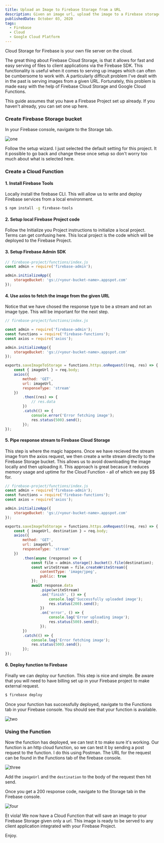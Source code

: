 ```yaml
---
title: Upload an Image to Firebase Storage from a URL
description: Given an image url, upload the image to a Firebase storage bucket using Google Cloud Functions
publishedDate: October 03, 2020
tags:
  - Firebase
  - Cloud
  - Google Cloud Platform
---
```


Cloud Storage for Firebase is your own file server on the cloud.

The great thing about Firebase Cloud Storage, is that it allows for fast and easy serving of files to client applications via the Firebase SDK. This functionality is useful when it comes to serving up images which can often be cumbersome to work with. A particularly difficult problem I've dealt with in the past is serving images from a given URL. Fortunately, this problem is made easy with the help of Firebase Cloud Storage and Google Cloud Functions.

This guide assumes that you have a Firebase Project set up already. If you haven't already, you can set one up here.

### Create Firebase Storage bucket

In your Firebase console, navigate to the Storage tab.

![one](https://storage.googleapis.com/fergusfrl-blog/storage_199db5fd98/storage_199db5fd98.png)

Follow the setup wizard. I just selected the default setting for this project. It it possible to go back and change these once setup so don't worry too much about what is selected here.

### Create a Cloud Function

#### 1. Install Firebase Tools

Locally install the firebase CLI. This will allow us to write and deploy Firebase services from a local environment.

```bash
$ npm install -g firebase-tools
```

#### 2. Setup local Firebase Project code

Follow the Initialize you Project instructions to initialize a local project. Terms can get confusing here. This local project is the code which will be deployed to the Firebase Project.

#### 3. Setup Firebase Admin SDK

```js
// firebase-project/functions/index.js
const admin = require('firebase-admin');

admin.initializeApp({
	storageBucket: 'gs://<your-bucket-name>.appspot.com'
});
```

#### 4. Use axios to fetch the image from the given URL

Notice that we have chosed the response type to be a stream and not an image type. This will be important for the next step.

```js
// firebase-project/functions/index.js

const admin = require('firebase-admin');
const functions = require('firebase-functions');
const axios = require('axios');

admin.initializeApp({
	storageBucket: 'gs://<your-bucket-name>.appspot.com'
});

exports.saveImageToStorage = functions.https.onRequest((req, res) => {
	const { imageUrl } = req.body;
	axios({
		method: 'GET',
		url: imageUrl,
		responseType: 'stream'
	})
		.then((res) => {
			// res.data
		})
		.catch(() => {
			console.error('Error fetching image');
			res.status(500).send();
		});
});
```

#### 5. Pipe response stream to Firebase Cloud Storage

This step is where the magic happens. Once we have recieved the stream image from the axios request, we then create a write stream directly to the Firebase Storage bucket. This allows us to avoid downloading the image locally and then uploading it. This approach is great becasue it reduces memory usage and uptime for the Cloud Function - all of which we pay $$ for.

```js
// firebase-project/functions/index.js
const admin = require('firebase-admin');
const functions = require('firebase-functions');
const axios = require('axios');

admin.initializeApp({
	storageBucket: 'gs://<your-bucket-name>.appspot.com'
});

exports.saveImageToStorage = functions.https.onRequest((req, res) => {
	const { imageUrl, destination } = req.body;
	axios({
		method: 'GET',
		url: imageUrl,
		responseType: 'stream'
	})
		.then(async (response) => {
			const file = admin.storage().bucket().file(destination);
			const writeStream = file.createWriteStream({
				contentType: 'image/jpeg',
				public: true
			});
			await response.data
				.pipe(writeStream)
				.on('finish', () => {
					console.log('Successfully uploaded image');
					res.status(200).send();
				})
				.on('error', () => {
					console.log('Error uploading image');
					res.status(500).send();
				});
		})
		.catch(() => {
			console.log('Error fetching image');
			res.status(500).send();
		});
});
```

#### 6. Deploy function to Firebase

Finally we can deploy our function. This step is nice and simple. Be aware that you will need to have billing set up in your Firebase project to make external request.

```bash
$ firebase deploy
```

Once your function has successfully deployed, navigate to the Functions tab in your Firebase console. You should see that your function is available.

![two](https://storage.googleapis.com/fergusfrl-blog/functions_261b839950/functions_261b839950.png)

### Using the Function

Now the function has deployed, we can test it to make sure it's working. Our function is an http cloud function, so we can test it by sending a post request to the function. I do this using Postman. The URL for the request can be found in the Functions tab of the firebase console.

![three](https://res.cloudinary.com/dohvgycsm/image/upload/v1601782204/f38ocd1hgwearawifskt.png)

Add the `imageUrl` and the `destination` to the body of the request then hit send.

Once you get a 200 response code, navigate to the Storage tab in the Firebase console.

![four](https://storage.googleapis.com/fergusfrl-blog/saved_file_fa750fffb3/saved_file_fa750fffb3.png)

Et viola! We now have a Cloud Function that will save an image to your Firebase Storage given only a url. This image is ready to be served to any client application integrated with your Firebase Project.

Enjoy.
